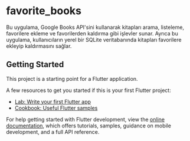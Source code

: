 # favorite_books

Bu uygulama, Google Books API'sini kullanarak kitapları arama, listeleme, favorilere ekleme ve favorilerden kaldırma gibi işlevler sunar. Ayrıca bu uygulama, kullanıcıların yerel bir SQLite veritabanında kitapları favorilere ekleyip kaldırmasını sağlar.

## Getting Started

This project is a starting point for a Flutter application.

A few resources to get you started if this is your first Flutter project:

- [Lab: Write your first Flutter app](https://docs.flutter.dev/get-started/codelab)
- [Cookbook: Useful Flutter samples](https://docs.flutter.dev/cookbook)

For help getting started with Flutter development, view the
[online documentation](https://docs.flutter.dev/), which offers tutorials,
samples, guidance on mobile development, and a full API reference.
